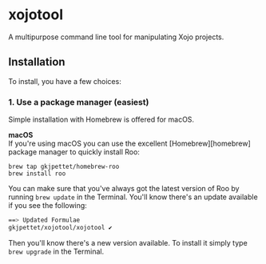 # xojotool
A multipurpose command line tool for manipulating Xojo projects.

## Installation
To install, you have a few choices:

### 1. Use a package manager (easiest)
Simple installation with Homebrew is offered for macOS.

**macOS**  
If you're using macOS you can use the excellent [Homebrew][homebrew] package manager to quickly install Roo:
```
brew tap gkjpettet/homebrew-roo
brew install roo
```

You can make sure that you've always got the latest version of Roo by running `brew update` in the Terminal. You'll know there's an update available if you see the following:

```bash
==> Updated Formulae
gkjpettet/xojotool/xojotool ✔
```

Then you'll know there's a new version available. To install it simply type `brew upgrade` in the Terminal. 

